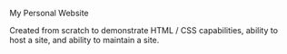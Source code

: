 My Personal Website

Created from scratch to demonstrate HTML / CSS capabilities,
ability to host a site, and ability to maintain a site.
